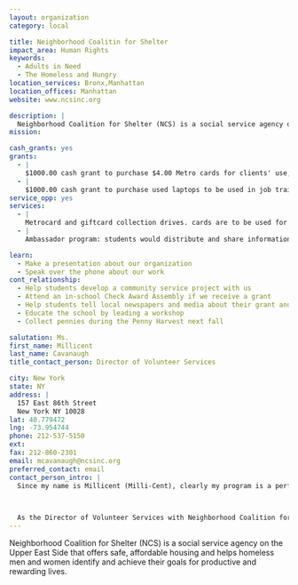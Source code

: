 ```yaml
---
layout: organization
category: local

title: Neighborhood Coalitin for Shelter
impact_area: Human Rights
keywords: 
  - Adults in Need
  - The Homeless and Hungry
location_services: Bronx,Manhattan
location_offices: Manhattan
website: www.ncsinc.org

description: |
  Neighborhood Coalition for Shelter (NCS) is a social service agency on the Upper East Side that offers safe, affordable housing and helps homeless men and women identify and achieve their goals for productive and rewarding lives.
mission: 

cash_grants: yes
grants: 
  - |
    $1000.00 cash grant to purchase $4.00 Metro cards for clients' use, to attend medical, housing, benefit and employment appointments.
  - |
    $1000.00 cash grant to purchase used laptops to be used in job training program for vocational clients seeking to return to the workforce.
service_opp: yes
services: 
  - |
    Metrocard and giftcard collection drives. cards are to be used for client travel. Purchase of necessities and incentives to participate in training programs.
  - |
    Ambassador program: students would distribute and share information about NCS client's needs (jobs, donations, housing) with neighboring businesses.

learn: 
  - Make a presentation about our organization
  - Speak over the phone about our work
cont_relationship: 
  - Help students develop a community service project with us
  - Attend an in-school Check Award Assembly if we receive a grant
  - Help students tell local newspapers and media about their grant and/or project with us
  - Educate the school by leading a workshop
  - Collect pennies during the Penny Harvest next fall

salutation: Ms.
first_name: Millicent
last_name: Cavanaugh
title_contact_person: Director of Volunteer Services

city: New York
state: NY
address: |
  157 East 86th Street  
  New York NY 10028
lat: 40.779472
lng: -73.954744
phone: 212-537-5150
ext: 
fax: 212-860-2301
email: mcavanaugh@ncsinc.org
preferred_contact: email
contact_person_intro: |
  Since my name is Millicent (Milli-Cent), clearly my program is a perfect partner for Penny Harvest?.

  

  As the Director of Volunteer Services with Neighborhood Coalition for Shelter, I specialize in securing resources--volunteers, donations, services-- for homeless and formerly homeless clients who haven't the money, skills, training, or physical well-being to get the things that they need for a better life.
---
```

Neighborhood Coalition for Shelter (NCS) is a social service agency on the Upper East Side that offers safe, affordable housing and helps homeless men and women identify and achieve their goals for productive and rewarding lives.